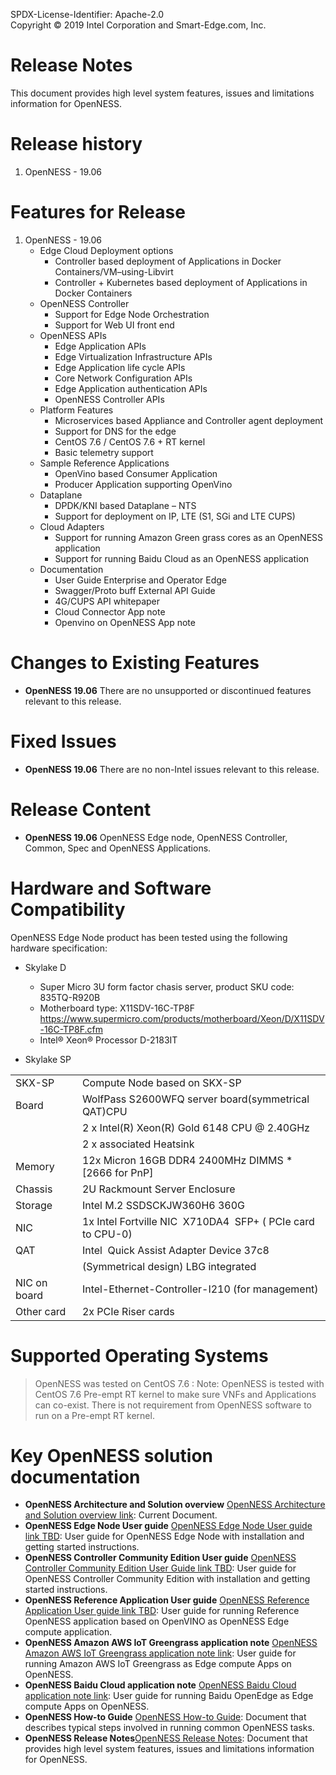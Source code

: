 SPDX-License-Identifier: Apache-2.0    
Copyright © 2019 Intel Corporation and Smart-Edge.com, Inc.   

# Release Notes 
This document provides high level system features, issues and limitations information for OpenNESS. 

# Release history 
1. OpenNESS - 19.06 

# Features for Release 
1. OpenNESS - 19.06 
   - Edge Cloud Deployment options  
      - Controller based deployment of Applications in Docker Containers/VM–using-Libvirt
      - Controller + Kubernetes based deployment of Applications in Docker Containers
   - OpenNESS Controller 
      - Support for Edge Node Orchestration 
      - Support for Web UI front end 
   - OpenNESS APIs 
      - Edge Application APIs 
      - Edge Virtualization Infrastructure APIs 
      - Edge Application life cycle APIs 
      - Core Network Configuration APIs 
      - Edge Application authentication APIs 
      - OpenNESS Controller APIs
    - Platform Features 
      - Microservices based Appliance and Controller agent deployment 
      - Support for DNS for the edge 
      - CentOS 7.6 / CentOS 7.6 + RT kernel
      - Basic telemetry support
    - Sample Reference Applications 
      - OpenVino based Consumer Application 
      - Producer Application supporting OpenVino 
    - Dataplane 
      - DPDK/KNI based Dataplane – NTS 
      - Support for deployment on IP, LTE (S1, SGi and LTE CUPS)
    - Cloud Adapters 
      - Support for running Amazon Green grass cores as an OpenNESS application 
      - Support for running Baidu Cloud as an OpenNESS application 
    - Documentation 
      - User Guide Enterprise and Operator Edge 
      - Swagger/Proto buff  External API Guide 
      - 4G/CUPS API whitepaper 
      - Cloud Connector App note
      - Openvino on OpenNESS App note

# Changes to Existing Features
 - **OpenNESS 19.06** There are no unsupported or discontinued features relevant to this release.

# Fixed Issues
- **OpenNESS 19.06** There are no non-Intel issues relevant to this release.

# Release Content
  - **OpenNESS 19.06** OpenNESS Edge node, OpenNESS Controller, Common, Spec and OpenNESS Applications. 

# Hardware and Software Compatibility
OpenNESS Edge Node product has been tested using the following hardware specification:

- Skylake D
   - Super Micro 3U form factor chasis server, product SKU code: 835TQ-R920B
   - Motherboard type: X11SDV-16C-TP8F https://www.supermicro.com/products/motherboard/Xeon/D/X11SDV-16C-TP8F.cfm
   - Intel® Xeon® Processor D-2183IT

- Skylake SP

|                  |                                                               |
|------------------|---------------------------------------------------------------|
| SKX-SP           | Compute Node based on SKX-SP                                  |
| Board            | WolfPass S2600WFQ server board(symmetrical QAT)CPU            |
|                  | 2 x Intel(R) Xeon(R) Gold 6148 CPU @ 2.40GHz                  |
|                  | 2 x associated Heatsink                                       |
| Memory           | 12x Micron 16GB DDR4 2400MHz DIMMS * [2666 for PnP]           |
| Chassis          | 2U Rackmount Server Enclosure                                 |
| Storage          | Intel M.2 SSDSCKJW360H6 360G                                  |
| NIC              | 1x Intel Fortville NIC  X710DA4  SFP+ ( PCIe card to CPU-0)   |
| QAT              | Intel  Quick Assist Adapter Device 37c8                       |
|                  | (Symmetrical design) LBG integrated                           |
| NIC on board     | Intel-Ethernet-Controller-I210 (for management)               |
| Other card       | 2x PCIe Riser cards                                           |

# Supported Operating Systems
> OpenNESS was tested on CentOS 7.6 : Note: OpenNESS is tested with CentOS 7.6 Pre-empt RT kernel to make sure VNFs and Applications can co-exist. There is not requirement from OpenNESS software to run on a Pre-empt RT kernel. 

# Key OpenNESS solution documentation 
- **OpenNESS Architecture and Solution overview** [OpenNESS Architecture and Solution overview link](https://github.com/open-ness/specs/blob/master/doc/architecture.md): Current Document. 
- **OpenNESS Edge Node User guide** [OpenNESS Edge Node User guide link TBD](https://www.openness.org/resources): User guide for OpenNESS Edge Node with installation and getting started  instructions. 
- **OpenNESS Controller Community Edition User guide** [OpenNESS Controller Community Edition User Guide link TBD](https://www.openness.org/resources): User guide for OpenNESS Controller Community Edition with installation and getting started instructions. 
- **OpenNESS Reference Application User guide** [OpenNESS Reference Application User guide link TBD](https://www.openness.org/resources): User guide for running Reference OpenNESS application based on OpenVINO as OpenNESS Edge compute application. 
- **OpenNESS Amazon AWS IoT Greengrass application note** [OpenNESS Amazon AWS IoT Greengrass application note link](https://github.com/open-ness/specs/blob/master/doc/openness_awsgreengrass.md): User guide for running Amazon AWS IoT Greengrass as Edge compute Apps on OpenNESS. 
- **OpenNESS Baidu Cloud application note** [OpenNESS Baidu Cloud application note link](https://github.com/open-ness/specs/blob/master/doc/openness_baiducloud.md): User guide for running Baidu OpenEdge as Edge compute Apps on OpenNESS. 
- **OpenNESS How-to Guide** [OpenNESS How-to Guide](https://github.com/open-ness/specs/blob/master/doc/openness_howto.md): Document that describes typical steps involved in running common OpenNESS tasks. 
- **OpenNESS Release Notes**[OpenNESS Release Notes](https://github.com/open-ness/specs/blob/master/openness_releasenotes.md): Document that provides high level system features, issues and limitations information for OpenNESS.


